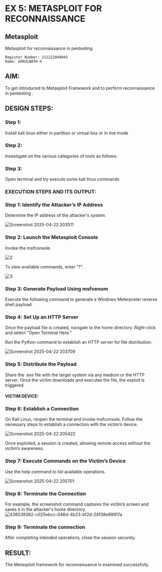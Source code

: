 # EX 5: METASPLOIT FOR RECONNAISSANCE
## Metasploit
Metasploit for reconnaissance in pentesting
```
Register Number: 212222040045
Name: GOKULNATH H
```

## AIM:

To get introduced to Metasploit Framework and to  perform reconnaissance  in pentesting .

## DESIGN STEPS:

### Step 1:

Install kali linux either in partition or virtual box or in live mode

### Step 2:

Investigate on the various categories of tools as follows:

### Step 3:

Open terminal and try execute some kali linux commands

### EXECUTION STEPS AND ITS OUTPUT:
### Step 1: Identify the Attacker’s IP Address
Determine the IP address of the attacker's system.

![Screenshot 2025-04-22 203511](https://github.com/user-attachments/assets/32bb5b09-fb06-4802-a41d-495646ee9d48)




### Step 2: Launch the Metasploit Console
Invoke the msfconsole.

![2](https://github.com/user-attachments/assets/49777379-4743-4ee3-92c7-fb021211b755)



To view available commands, enter "?".

![3](https://github.com/user-attachments/assets/56213509-8935-45da-9e1e-9e9354edffaa)



### Step 3: Generate Payload Using msfvenom
Execute the following command to generate a Windows Meterpreter reverse shell payload.





### Step 4: Set Up an HTTP Server
Once the payload file is created, navigate to the home directory. Right-click and select "Open Terminal Here."



Run the Python command to establish an HTTP server for file distribution.

![Screenshot 2025-04-22 203709](https://github.com/user-attachments/assets/869e4796-d0e7-402e-8cf3-c0eaa1013b6f)


### Step 5: Distribute the Payload
Share the .exe file with the target system via any medium or the HTTP server.
Once the victim downloads and executes the file, the exploit is triggered.
#### VICTIM DEVICE:





### Step 6: Establish a Connection
On Kali Linux, reopen the terminal and invoke msfconsole.
Follow the necessary steps to establish a connection with the victim’s device.

![Screenshot 2025-04-22 205422](https://github.com/user-attachments/assets/4217b8dd-dc89-4bb4-a788-11a846cd212d)



Once exploited, a session is created, allowing remote access without the victim’s awareness.

### Step 7: Execute Commands on the Victim’s Device
Use the help command to list available operations.

![Screenshot 2025-04-22 205701](https://github.com/user-attachments/assets/844b16a1-4a98-4110-9588-4c977eb45a48)



### Step 8: Terminate the Connection
For example, the screenshot command captures the victim’s screen and saves it in the attacker's home directory.
![436539382-c025ebcc-046d-4b23-bf2d-24f38e99917a](https://github.com/user-attachments/assets/67c56f55-de44-41d2-b834-125becf63f83)




### Step 9: Terminate the connection
After completing intended operations, close the session securely.



## RESULT:
The Metasploit framework for reconnaissance is  examined successfully.
